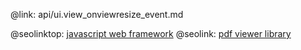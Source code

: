 @link: api/ui.view_onviewresize_event.md

@seolinktop: [javascript web framework](https://webix.com)
@seolink: [pdf viewer library](https://webix.com/widget/html5_pdf_viewer/)